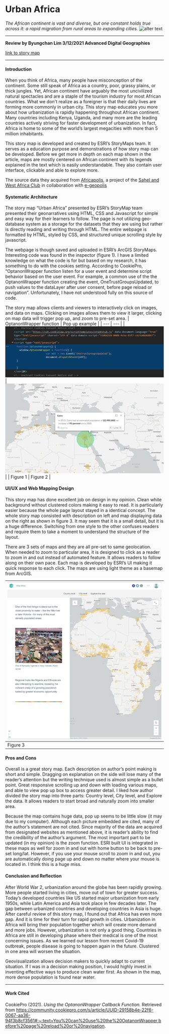 # Urban Africa
*The African continent is vast and diverse, but one constant holds true across it: a rapid migration from rural areas to expanding cities.*
![alter text](/img/main.PNG)
___
**Review by Byungchan Lim
3/12/2021
Advanced Digital Geographies**

[link to story map](https://storymaps.arcgis.com/stories/73a4b40120b44a3fb9d6935d53d49330)
___
#### Introduction
When you think of Africa, many people have misconception of the continent. Some still speak of Africa as a country, poor, grassy plains, or thick jungles. Yet, African continent have arguably the most uncivilized natural spectacles and are a staple of the tourism industry for most African countries. What we don't realize as a foreigner is that their daily lives are forming more commonly in urban city. This story map educates you more about how urbanization is rapidly happening throughout African continent. Many countries including Kenya, Uganda, and many more are the leading countries actively striving for faster development of urbanization. In fact, Africa is home to some of the world’s largest megacities with more than 5 million inhabitants.

This story map is developed and created by ESRI’s StoryMaps team. It serves as a education purpose and demonstrations of how story map can be developed. Before we get more in depth on each map shown in the article, maps are mostly centered on African continent with its legends explained in the text which is easily understandable. They also contain user interface, clickable and able to explore more.

The source data they acquired from [Africapolis]( https://africapolis.org/data), a project of the [Sahel and West Africa Club](https://www.oecd.org/swac/) in collaboration with [e-geopolis](http://e-geopolis.org/en/home/)

#### Systematic Architecture
The story map “Urban Africa” presented by ESRI’s StoryMap team presented their geonarratives using HTML, CSS and Javascript for simple and easy way for their learners to follow. The page is not utilizing geo-database system as a storage for the datasets that they are using but rather is directly reading and writing through HTML. The entire webpage is formatted by HTML, styled by CSS, and structured unique scrolling style by javascript.

The webpage is though saved and uploaded in ESRI’s ArcGIS StoryMaps. Interesting code was found in the inspector (figure 1). I have a limited knowledge on what the code is for but based on my research, it has something to do with the cookies setting. According to CookiePro, “OptanonWrapper function listen for a user event and determine script behavior based on the user event. For example, a common use of the the OptanonWrapper function creating the event, OneTrustGroupsUpdated, to push values to the dataLayer after user consent, before page reload or navigation”. Unfortunately, I have not understood fully on this source of code.

The story map allows clients and viewers to interactively click on images, and data on maps. Clicking on images allows them to view it larger, clicking on map data will trigger pop up, and zoom to pre-set area.
| OptanonWrapper function | Pop up example |
| --- | --- |
| ![alter text](/img/cookie.PNG) | ![alter text](/img/popup.PNG)|
| Figure 1 | Figure 2 |

#### UI/UX and Web Mapping Design
This story map has done excellent job on design in my opinion. Clean white background without clustered colors making it easy to read. It is particularly easier because the whole page layout stayed in a identical concept. The whole story map consisted with description on left and map displaying data on the right as shown in figure 3. It may seem that it is a small detail, but it is a huge difference. Switching from one style to the other confuses readers and require them to take a moment to understand the structure of the layout.

There are 3 sets of maps and they are all pre-set to same geolocation. When needed to zoom to particular area, it is designed to click as a reader to zoom in and out instead of automated feature. It allows readers to follow along on their own pace. Each map is developed by ESRI’s UI making it quick response to each click. The maps are using light theme as a basemap from ArcGIS.

| <img src="img/format.PNG" width="800" height="500">  |
| :---|
| Figure 3 |
#### Pros and Cons
Overall is a great story map. Each description on author’s point making is short and simple. Dragging on explanation on the side will lose many of the reader’s attention but the writing technique used is almost simple as a bullet point. Great responsive scrolling up and down with loading various maps, and able to view pop up box to access greater detail. I liked how author divided the story map into three parts: Country level, City level, and Explore the data. It allows readers to start broad and naturally zoom into smaller area.

Because the map contains huge data, pop up seems to be little slow (it may due to my computer). Although each picture embedded are cited, many of the author’s statement are not cited. Since majority of the data are acquired from designated websites as mentioned above, it is reader’s ability to find the credibility of the author’s argument. The most important part to be updated (in my opinion) is the zoom function. ESRI built UI is integrated in these maps as well for zoom in and out with home button to be back to pre-set long/lat. However, if you use your mouse scroll to zoom in and out, you are automatically doing page up and down no matter where your mouse is located in. I think this is a huge miss.

#### Conclusion and Reflection
After World War 2, urbanization around the globe has been rapidly growing. More people started living in cities, move out of town for greater success. Today’s developed countries like US started major urbanization from early 1950s, while Latin America and Asia took place in few decades later. The gap between urbanized countries and developing countries in Asia is huge. After careful review of this story map, I found out that Africa has even more gap. And it is time for their turn for rapid growth in cities. Urbanization in Africa will bring their population together which will create more demand and more jobs. However, urbanization is not only a good thing. Countries in Africa are still in developing phase where their medical is one of the most concerning issues. As we learned our lesson from recent Covid-19 outbreak, people disease is going to happen again in the future. Clustered in one area will worsen the situation.

Geovisualization allows decision makers to quickly adapt to current situation. If I was in a decision making position, I would highly invest in inventing effective ways to produce clean water first. As shown in the map, more dense population is found near water.

___
#### Work Cited
CookiePro (2021). *Using the OptanonWrapper Callback Function.* Retrieved from https://community.cookiepro.com/s/article/UUID-29158b4e-22f6-0067-aa36-94f3b8cf3561#:~:text=You%20can%20use%20the%20OptanonWrapper,before%20page%20reload%20or%20navigation.

